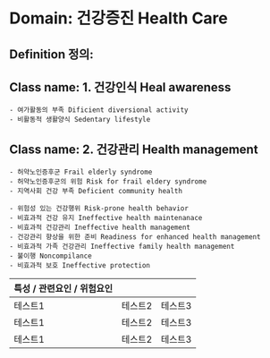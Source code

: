 # Domain: 건강증진 Health Care

## Definition 정의: 

## Class name: 1. 건강인식 Heal awareness
> 
    - 여가활동의 부족 Dificient diversional activity
    - 비활동적 생활양식 Sedentary lifestyle

## Class name: 2. 건강관리 Health management
> 
    - 허약노인증후군 Frail elderly syndrome
    - 허약노인증후군의 위험 Risk for frail eldery syndrome
    - 지역사회 건강 부족 Deficient community health
    
    - 위험성 있는 건강행위 Risk-prone health behavior
    - 비효과적 건강 유지 Ineffective health maintenanace
    - 비효과적 건강관리 Ineffective health management
    - 건강관리 향상을 위한 준비 Readiness for enhanced health management
    - 비효과적 가족 건강관리 Ineffective family health management
    - 불이행 Noncompilance
    - 비효과적 보호 Ineffective protection


|특성 / 관련요인 / 위험요인 |||
|------|-----|-----|
|테스트1|테스트2|테스트3|
|테스트1|테스트2|테스트3|
|테스트1|테스트2|테스트3|
